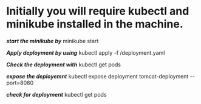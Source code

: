 
# Initially you will require kubectl and minikube installed in the machine.

***start the minikube by*** 
minikube start

***Apply deployment by using***
kubectl apply -f /deployment.yaml

***Check the deployment with***
kubectl get pods

***expose the deployemnt***
kubectl expose deployment tomcat-deployment --port=8080

***check for deployment***
kubectl get pods
